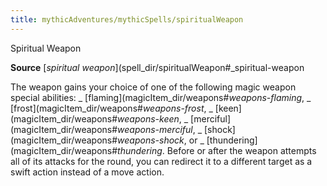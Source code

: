 ```yaml
---
title: mythicAdventures/mythicSpells/spiritualWeapon
---
```

Spiritual Weapon

**Source** [_spiritual weapon_](spell_dir/spiritualWeapon#_spiritual-weapon

The weapon gains your choice of one of the following magic weapon special abilities: _ [flaming](magicItem_dir/weapons#_weapons-flaming_, _ [frost](magicItem_dir/weapons#_weapons-frost_, _ [keen](magicItem_dir/weapons#_weapons-keen_, _ [merciful](magicItem_dir/weapons#_weapons-merciful_, _ [shock](magicItem_dir/weapons#_weapons-shock_, or _ [thundering](magicItem_dir/weapons#_thundering_. Before or after the weapon attempts all of its attacks for the round, you can redirect it to a different target as a swift action instead of a move action.

